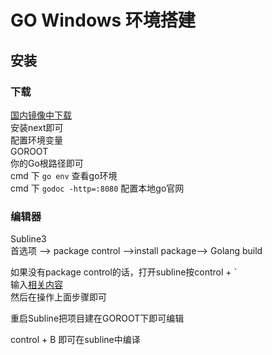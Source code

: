 # GO Windows 环境搭建

## 安装

### 下载
[国内镜像中下载](https://studygolang.com/dl) <br/>
安装next即可 <br/>
配置环境变量 <br/>
GOROOT <br/>
你的Go根路径即可 <br/>
cmd 下 `go env` 查看go环境 <br/>
cmd 下 `godoc -http=:8080` 配置本地go官网 <br/>

### 编辑器

Subline3 <br/>
首选项 --> package control -->install package--> Golang build <br/>

如果没有package control的话，打开subline按control + \` <br/>
输入[相关内容](https://packagecontrol.io/installation) <br/>
然后在操作上面步骤即可 <br/>

重启Subline把项目建在GOROOT下即可编辑 <br/>

control + B 即可在subline中编译 <br/>

